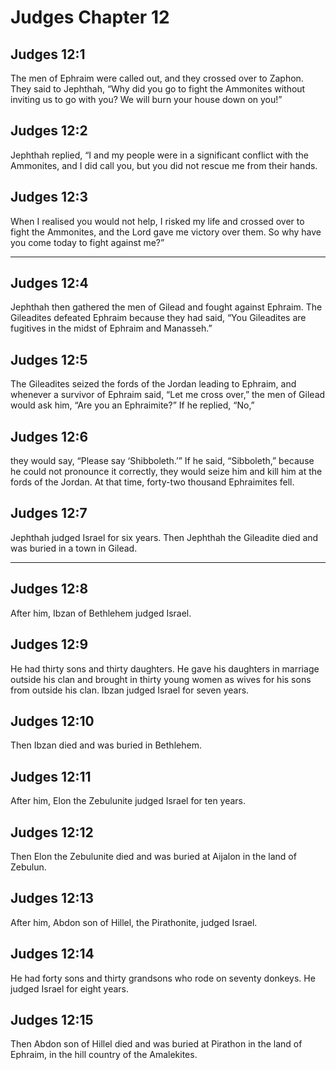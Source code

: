 # Judges Chapter 12

## Judges 12:1

The men of Ephraim were called out, and they crossed over to Zaphon. They said to Jephthah, “Why did you go to fight the Ammonites without inviting us to go with you? We will burn your house down on you!”

## Judges 12:2

Jephthah replied, “I and my people were in a significant conflict with the Ammonites, and I did call you, but you did not rescue me from their hands.

## Judges 12:3

When I realised you would not help, I risked my life and crossed over to fight the Ammonites, and the Lord gave me victory over them. So why have you come today to fight against me?”

---

## Judges 12:4

Jephthah then gathered the men of Gilead and fought against Ephraim. The Gileadites defeated Ephraim because they had said, “You Gileadites are fugitives in the midst of Ephraim and Manasseh.”

## Judges 12:5

The Gileadites seized the fords of the Jordan leading to Ephraim, and whenever a survivor of Ephraim said, “Let me cross over,” the men of Gilead would ask him, “Are you an Ephraimite?” If he replied, “No,”

## Judges 12:6

they would say, “Please say ‘Shibboleth.’” If he said, “Sibboleth,” because he could not pronounce it correctly, they would seize him and kill him at the fords of the Jordan. At that time, forty-two thousand Ephraimites fell.

## Judges 12:7

Jephthah judged Israel for six years. Then Jephthah the Gileadite died and was buried in a town in Gilead.

---

## Judges 12:8

After him, Ibzan of Bethlehem judged Israel.

## Judges 12:9

He had thirty sons and thirty daughters. He gave his daughters in marriage outside his clan and brought in thirty young women as wives for his sons from outside his clan. Ibzan judged Israel for seven years.

## Judges 12:10

Then Ibzan died and was buried in Bethlehem.

## Judges 12:11

After him, Elon the Zebulunite judged Israel for ten years.

## Judges 12:12

Then Elon the Zebulunite died and was buried at Aijalon in the land of Zebulun.

## Judges 12:13

After him, Abdon son of Hillel, the Pirathonite, judged Israel.

## Judges 12:14

He had forty sons and thirty grandsons who rode on seventy donkeys. He judged Israel for eight years.

## Judges 12:15

Then Abdon son of Hillel died and was buried at Pirathon in the land of Ephraim, in the hill country of the Amalekites.
